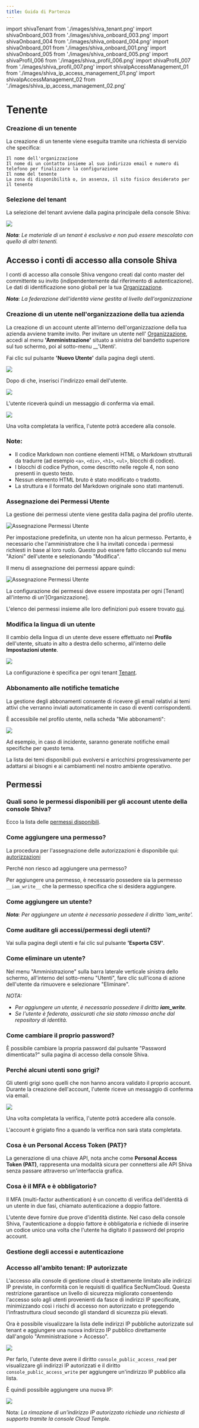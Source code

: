 ```yaml
---
title: Guida di Partenza
---
```


import shivaTenant from './images/shiva_tenant.png'
import shivaOnboard_003 from './images/shiva_onboard_003.png'
import shivaOnboard_004 from './images/shiva_onboard_004.png'
import shivaOnboard_001 from './images/shiva_onboard_001.png'
import shivaOnboard_005 from './images/shiva_onboard_005.png'
import shivaProfil_006 from './images/shiva_profil_006.png'
import shivaProfil_007 from './images/shiva_profil_007.png'
import shivaIpAccessManagement_01 from './images/shiva_ip_access_management_01.png'
import shivaIpAccessManagement_02 from './images/shiva_ip_access_management_02.png'

# Tenente

### Creazione di un tenente

La creazione di un tenente viene eseguita tramite una richiesta di servizio che specifica:

    Il nome dell'organizzazione
    Il nome di un contatto insieme al suo indirizzo email e numero di telefono per finalizzare la configurazione
    Il nome del tenente
    La zona di disponibilità o, in assenza, il sito fisico desiderato per il tenente

### Selezione del tenant

La selezione del tenant avviene dalla pagina principale della console Shiva:

<img src={shivaTenant} />

*__Nota__: Le materiale di un tenant è esclusivo e non può essere mescolato con quello di altri tenenti.*

## Accesso i conti di accesso alla console Shiva

I conti di accesso alla console Shiva vengono creati dal conto master del committente su invito (indipendentemente dal riferimento di autenticazione).
Le dati di identificazione sono globali per la tua [Organizzazione](concepts.md#organizzazioni).

*__Nota__: La federazione dell'identità viene gestita al livello dell'organizzazione*

### Creazione di un utente nell'organizzazione della tua azienda

La creazione di un account utente all'interno dell'organizzazione della tua azienda avviene tramite invito. Per invitare un utente nell' [Organizzazione](concepts.md#organizzazioni), accedi al menu __'Amministrazione'__ situato a sinistra del bandetto superiore sul tuo schermo, poi al sotto-menu __'Utenti'.

Fai clic sul pulsante __'Nuovo Utente'__ dalla pagina degli utenti.

<img src={shivaOnboard_003} />

Dopo di che, inserisci l'indirizzo email dell'utente.

<img src={shivaOnboard_004} />

L'utente riceverà quindi un messaggio di conferma via email.

<img src={shivaOnboard_001} />

Una volta completata la verifica, l'utente potrà accedere alla console.


### Note:
- Il codice Markdown non contiene elementi HTML o Markdown strutturali da tradurre (ad esempio `<a>`, `<div>`, `<h1>`, `<ul>`, blocchi di codice).
- I blocchi di codice Python, come descritto nelle regole 4, non sono presenti in questo testo.
- Nessun elemento HTML bruto è stato modificato o tradotto.
- La struttura e il formato del Markdown originale sono stati mantenuti.

### Assegnazione dei Permessi Utente

La gestione dei permessi utente viene gestita dalla pagina del profilo utente.

<img src={shivaOnboard_003} alt="Assegnazione Permessi Utente" />

Per impostazione predefinita, un utente non ha alcun permesso. Pertanto, è necessario che l'amministratore che li ha invitati conceda i permessi richiesti in base al loro ruolo. Questo può essere fatto cliccando sul menu "Azioni" dell'utente e selezionando "Modifica".

Il menu di assegnazione dei permessi appare quindi:

<img src={shivaOnboard_005} alt="Assegnazione Permessi Utente" />

La configurazione dei permessi deve essere impostata per ogni [Tenant] all'interno di un'[Organizzazione].

L'elenco dei permessi insieme alle loro definizioni può essere trovato [qui](#permessi).

### Modifica la lingua di un utente

Il cambio della lingua di un utente deve essere effettuato nel **Profilo** dell'utente, situato in alto a destra dello schermo, all'interno delle **Impostazioni utente**.

<img src={shivaProfil_006} />

La configurazione è specifica per ogni tenant [Tenant](concepts.md#tenant).

### Abbonamento alle notifiche tematiche

La gestione degli abbonamenti consente di ricevere gli email relativi ai temi attivi che verranno inviati automaticamente in caso di eventi corrispondenti.

È accessibile nel profilo utente, nella scheda "Mie abbonamenti":

<img src={shivaProfil_007} />

Ad esempio, in caso di incidente, saranno generate notifiche email specifiche per questo tema.

La lista dei temi disponibili può evolversi e arricchirsi progressivamente per adattarsi ai bisogni e ai cambiamenti nel nostro ambiente operativo.

## Permessi

### Quali sono le permessi disponibili per gli account utente della console Shiva?

Ecco la lista delle [permessi disponibili](#permessi).

### Come aggiungere una permesso?

La procedura per l'assegnazione delle autorizzazioni è disponibile qui: [autorizzazioni](#permessi)

Perché non riesco ad aggiungere una permesso?

Per aggiungere una permesso, è necessario possedere sia la permesso `__iam_write__` che la permesso specifica che si desidera aggiungere.

### Come aggiungere un utente?

*__Nota__: Per aggiungere un utente è necessario possedere il diritto 'iam_write'.*

### Come auditare gli accessi/permessi degli utenti?

Vai sulla pagina degli utenti e fai clic sul pulsante __'Esporta CSV'__.

### Come eliminare un utente?

Nel menu "Amministrazione" sulla barra laterale verticale sinistra dello schermo, all'interno del sotto-menu "Utenti", fare clic sull'icona di azione dell'utente da rimuovere e selezionare "Eliminare".

*NOTA:*

- *Per aggiungere un utente, è necessario possedere il diritto __iam_write__.*
- *Se l'utente è federato, assicurati che sia stato rimosso anche dal repository di identità.*

### Come cambiare il proprio password?

È possibile cambiare la propria password dal pulsante "Password dimenticata?" sulla pagina di accesso della console Shiva.

### Perché alcuni utenti sono grigi?

Gli utenti grigi sono quelli che non hanno ancora validato il proprio account. Durante la creazione dell'account, l'utente riceve un messaggio di conferma via email.

<img src={shivaOnboard_001} />

Una volta completata la verifica, l'utente potrà accedere alla console.

L'account è grigiato fino a quando la verifica non sarà stata completata.

### Cosa è un Personal Access Token (PAT)?

La generazione di una chiave API, nota anche come __Personal Access Token (PAT)__, rappresenta una modalità sicura per connettersi alle API Shiva senza passare attraverso un'interfaccia grafica.

### Cosa è il MFA e è obbligatorio?

Il MFA (multi-factor authentication) è un concetto di verifica dell'identità di un utente in due fasi, chiamato autenticazione a doppio fattore.

L'utente deve fornire due prove d'identità distinte. Nel caso della console Shiva, l'autenticazione a doppio fattore è obbligatoria e richiede di inserire un codice unico una volta che l'utente ha digitato il password del proprio account.

### Gestione degli accessi e autenticazione

### Accesso all'ambito tenant: IP autorizzate

L'accesso alla console di gestione cloud è strettamente limitato alle indirizzi IP previste, in conformità con le requisiti di qualifica SecNumCloud. Questa restrizione garantisce un livello di sicurezza migliorato consentendo l'accesso solo agli utenti provenienti da fasce di indirizzi IP specificate, minimizzando così i rischi di accesso non autorizzato e proteggendo l'infrastruttura cloud secondo gli standard di sicurezza più elevati.

Ora è possibile visualizzare la lista delle indirizzi IP pubbliche autorizzate sul tenant e aggiungere una nuova indirizzo IP pubblico direttamente dall'angolo "Amministrazione > Accesso".

<img src={shivaIpAccessManagement_01} />

Per farlo, l'utente deve avere il diritto `console_public_access_read` per visualizzare gli indirizzi IP autorizzati e il diritto `console_public_access_write` per aggiungere un'indirizzo IP pubblico alla lista.

È quindi possibile aggiungere una nuova IP:

<img src={shivaIpAccessManagement_02} />

Nota: *La rimozione di un'indirizzo IP autorizzato richiede una richiesta di supporto tramite la console Cloud Temple.*
